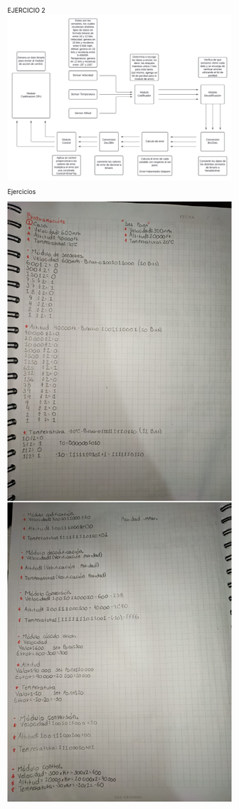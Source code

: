 EJERCICIO 2
![alt text](EJERCICIO2.jpeg)

Ejercicios

![alt text](<Sistema aeronave 1-1.jpg>)
![alt text](<Sistema aeronave 2.jpg>)